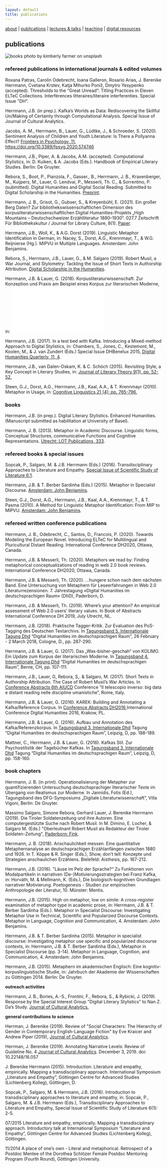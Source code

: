 ```yaml
---
layout: default
title: publications
---
```


[about](about.md)  |  [publications](publications.md)  |  [lectures & talks](lectures_talks.md)  |  [teaching](teaching.md)  | [digital resources](dig_res.md)



## publications

![books](./assets/img/kimberly-farmer-lUaaKCUANVI-unsplash.jpg)
photo by kimberly farmer on unsplash


### refereed publications in international journals & edited volumes

Roxana Patras, Carolin Odebrecht, Ioana Galleron, Rosario Arias, J. Berenike Herrmann, Cvetana Krstev, Katja Mihurko Poniž, Dmytro Yesypenko (accepted). Thresholds to the “Great Unread”: Titling Practices in Eleven ELTeC Collections. Interférences litteraires/literaire interferenties. Special Issue "DH".

Herrmann, J.B. (in prep.). Kafka’s Worlds as Data: Rediscovering the Skillful Un/Making of Certainty through Computational Analysis. Special Issue of Journal of Cultural Analytics.

Jacobs, A. M., Herrmann, B., Lauer, G., Lüdtke, J., & Schroeder, S. (2020). Sentiment Analysis of Children and Youth Literature: Is There a Pollyanna Effect? [Frontiers in Psychology, 11.](https://www.frontiersin.org/articles/10.3389/fpsyg.2020.574746/full) https://doi.org/10.3389/fpsyg.2020.574746 

Herrmann, J.B., Piper, A. & Jacobs, A.M. (accepted). Computational Stylistics, in: D. Kuiken, & A. Jacobs (Eds.). Handbook of Empirical Literary Studies. Berlin: De Gruyter.

Rebora, S., Boot, P., Pianzola, F., Gasser., B., Herrmann, J. B., Kraxenberger, M., Kuijpers, M., Lauer, G. Lendvai, P., Messerli, Th. C., & Sorrentino, P. (submitted). Digital Humanities and Digital Social Reading. Submitted to Digital Scholarship in the Humanities. [Preprint](https://osf.io/mf4nj/).

Herrmann, J. B., Grisot, G., Gubser, S., & Kreyenbühl, E. (2021). Ein großer Berg Daten?  Zur bibliothekswissenschaftlichen Dimension des korpusliteraturwissenschaftlichen Digital Humanities-Projekts „High Mountains – Deutschschweizer Erzählliteratur 1880–1930“. 027.7 Zeitschrift Für Bibliothekskultur / Journal for Library Culture, 8(1). [Paper](https://doi.org/10.21428/1bfadeb6.6e2feff6).

Herrmann, J.B., Woll, K., & A.G. Dorst (2019). Linguistic Metaphor Identification in German, in: Nacey, S., Dorst, A.G., Krennmayr, T., & W.G. Reijnierse (Hg.). MIPVU in Multiple Languages. Amsterdam: John Benjamins.

Rebora, S., Herrmann, J.B., Lauer, G., & M. Salgaro (2019). Robert Musil, a War Journal, and Stylometry: Tackling the Issue of Short Texts in Authorship Attribution. [Digital Scholarship in the Humanities](https://doi.org/10.1093/llc/fqy055).

Herrmann, J.B. & Lauer, G. (2018). Korpusliteraturwissenschaft. Zur Konzeption und Praxis am Beispiel eines Korpus zur literarischen Moderne, in: ![Osnabrücker Beiträge zur Sprachtheorie (OBST), 92.](.docs/Herrmann_Lauer_Korpus.pdf)

Herrmann, J.B. (2017). In a test bed with Kafka. Introducing a Mixed-method Approach to Digital Stylistics, in: Chambers, S., Jones, C., Kestemont, M., Koolen, M., & J. van Zundert (Eds.) Special Issue DHBenelux 2015, [Digital Humanities Quarterly, 11, 4](http://digitalhumanities.org:8081/dhq/vol/11/4/000341/000341.html).
 
Herrmann, J.B., van Dalen-Oskam, K. & C. Schöch (2015). Revisiting Style, a Key Concept in Literary Studies, in: [Journal of Literary Theory 9(1), pp. 52-52.](http://dx.doi.org/10.1515/jlt-2015-0003)
 
Steen, G.J., Dorst, A.G., Herrmann, J.B., Kaal, A.A., & T. Krennmayr (2010). Metaphor in Usage, in: [Cognitive Linguistics 21 (4): pp. 765-796.](https://www.degruyter.com/view/journals/cogl/21/4/article-p765.xml?rskey=ThE4yr&result=1)
 
 
### books 

Herrmann, J.B. (in prep.). Digital Literary Stylistics. Enhanced Humanities. (Manuscript submitted as habilitation at University of Basel).

Herrmann, J. B. (2013). Metaphor in Academic Discourse. Linguistic forms, Conceptual Structures, communicative Functions and Cognitive Representations. [Utrecht: LOT Publications, 333](http://www.lotpublications.nl/metaphor-in-academic-discourse-metaphor-in-academic-discourse-linguistic-forms-conceptual-structures-communicative-functions-and-cognitive-representations).


### refereed books & special issues

Sopcak, P., Salgaro, M. & J.B. Herrmann (Eds.) (2016). Transdisciplinary Approaches to Literature and Empathy. [Special Issue of Scientific Study of Literature 6:1](https://benjamins.com/#catalog/journals/ssol.6.1/toc).

Herrmann, J.B. & T. Berber Sardinha (Eds.) (2015). Metaphor in Specialist Discourse. [Amsterdam: John Benjamins](https://benjamins.com/#catalog/books/milcc.4/toc).

Steen, G.J., Dorst, A.G., Herrmann, J.B., Kaal, A.A., Krennmayr, T., & T. Pasma (2010). A Method for Linguistic Metaphor Identification: From MIP to MIPVU. [Amsterdam: John Benjamins](https://benjamins.com/#catalog/books/celcr.14/main).
  
  
### refereed written conference publications

Herrmann, J. B., Odebrecht, C., Santos, D., Francois, P. (2020). Towards Modeling the European Novel. Introducing ELTeC for Multilingual and Pluricultural Distant Reading. International Conference DH2020, Ottawa, Canada.

Herrmann, J.B. & Messerli, Th. (2020). Metaphors we read by: Finding metaphorical conceptualizations of reading in web 2.0 book reviews. International Conference DH2020, Ottawa, Canada.

Herrmann, J.B. & Messerli, Th. (2020). ...hungere schon nach dem nächsten Band. Eine Untersuchung von Metaphern für Leseerfahrungen in Web 2.0 Literaturrezensionen. 7. Jahrestagung «Digital Humanities im deutschsprachigen Raum» (DhD), Paderborn, D.

Herrmann, J.B. & Messerli, Th. (2019). Where’s your attention? An empirical assessment of Web 2.0 users’ literary values. In Book of Abstracts International Conference DH 2019, July Utrecht, NL.

Herrmann, J.B. (2018). Praktische Tagger-Kritik. Zur Evaluation des PoS-Tagging des Deutschen Textarchivs. In [Tagungsband 5. Internationale Tagung Dhd](http://dhd2018.uni-koeln.de/wp-content/uploads/boa-DHd2018-web-ISBN.pdf) “Digital Humanities im deutschsprachigen Raum”, 26 February - 2 March 2018, Cologne, D., pp. 287-290. 

Herrmann, J.B. & Lauer, G. (2017). Das „Was-bisher-geschah“ von KOLIMO. Ein Update zum Korpus der literarischen Moderne. In [Tagungsband 4. Internationale Tagung Dhd](href="http://www.dhd2017.ch/wp-content/uploads/2017/03/Abstractband_def3_M%C3%A4rz.pdf) “Digital Humanities im deutschsprachigen Raum”, Berne, CH, pp. 107-111.

Herrmann, J.B., Lauer, G, Rebora, S,. & Salgaro, M. (2017). Short Texts in Authorship Attribution. The Case of Robert Musil’s War Articles. In [Conference Abstracts 6th AIUCD](https://www.conftool.net/aiucd2017/index.php?page=browseSessions&form_session=27) Conference “Il telescopio inverso: big data e distant reading nelle discipline umanistiche”, Rome, Italy. 

Herrmann, J.B. & Lauer, G. (2016). KAREK: Building and Annotating a Kafka/Reference Corpus. In [Conference Abstracts DH2016 ](http://dh2016.adho.org/abstracts/427) International Conference Digital Humanities 2016, Krakow, PL.

Herrmann, J.B. & Lauer, G. (2016). Aufbau und Annotation des Kafka/Referenzkorpus. In [Tagungsband 3. Internationale Dhd](http://dhd2016.de/boa.pdf) Tagung “Digital Humanities im deutschsprachigen Raum”, Leipzig, D, pp. 188-189. 

Mattner, C., Herrmann, J.B. & Lauer, G. (2016). Kafkas Stil. Zur Psychostilistik der Tagebücher Kafkas. In [Tagungsband 3. Internationale Dhd](http://dhd2016.de/boa.pdf) Tagung “Digital Humanities im deutschsprachigen Raum”, Leipzig, D, pp. 158-160. 


### book chapters

Herrmann, J. B. (in print). Operationalisierung der Metapher zur quantifizierenden Untersuchung deutschsprachiger literarischer Texte im Übergang von Realismus zur Moderne. In Jannidis, Fotis (Ed.), Tagungsband des DFG-Symposiums „Digitale Literaturwissenschaft”, Villa Vigoni, Berlin: De Gruyter.

Massimo Salgaro, Simone Rebora, Gerhard Lauer, J. Berenike Herrmann (2019). Die Tiroler Soldatenzeitung und ihre Autoren. Eine computergestützte Suche nach Robert Musil. In M. Dimino, E. Locher, & Salgaro M. (Eds.) "Oberleutnant Robert Musil als Redakteur der Tiroler Soldaten-Zeitung", [Paderborn: Fink](https://www.fink.de/katalog/titel/978-3-7705-6410-1.html).

Herrmann, J. B. (2018). Anschaulichkeit messen. Eine quantitative Metaphernanalyse an deutschsprachigen Erzählanfängen zwischen 1880 und 1926. In T. Köppe & R. Singer (Eds.), Show, don’t tell: Konzepte und Strategien anschaulichen Erzählens. Bielefeld: Aisthesis, pp. 167-212.

Herrmann, J.B. (2016). "Läuse im Pelz der Sprache?“ Zu Funktionen von Modalpartikeln in narrativen (De-)Motivierungsstrategien bei Franz Kafka, in: Horváth, M. & Mellmann, K. (Eds.), Die biologisch-kognitiven Grundlagen narrativer Motivierung. Poetogenesis - Studien zur empirischen Anthropologie der Literatur, 10. Münster: Mentis.

Herrmann, J.B. (2015). High on metaphor, low on simile: A cross-register examination of metaphor type in academic prose, in: Herrmann, J.B. & T. Berber Sardinha (Eds.). Metaphor in Specialist Discourse: Investigating Metaphor Use in Technical, Scientific and Popularized Discourse Contexts. Metaphor in Language, Cognition and Communication, 4. Amsterdam: John Benjamins.

 Herrmann, J.B. & T. Berber Sardinha (2015). Metaphor in specialist discourse: Investigating metaphor use specific and popularized discourse contexts, in: Herrmann, J.B. & T. Berber Sardinha (Eds.), Metaphor in Specialist Discourse (pp. 3-14). Metaphor in Language, Cognition, and Communication, 4. Amsterdam: John Benjamins.

Herrmann, J.B. (2015). Metaphern im akademischen Englisch: Eine kognitiv-korpuslinguistische Studie, in: Jahrbuch der Akademie der Wissenschaften zu Göttingen 2014. Berlin: De Gruyter.

 
**outreach activities**

Herrmann, J. B., Bories, A.-S., Frontini, F., Rebora, S., & Rybicki, J. (2019). Response by the Special Interest Group "Digital Literary Stylistics" to Nan Z. Da’s Study. [Journal of Cultural Analytics.](https://culturalanalytics.org/2019/05/response-by-the-special-interest-group-on-digital-literary-stylistics-to-nan-z-das-study)


**general contributions to science**

Herrman, J. Berenike (2019). Review of "Social Characters: The Hierarchy of Gender in Contemporary English-Language Fiction" by Eve Kraicer and Andrew Piper (2019), [Journal of Cultural Analytics](https://culturalanalytics.org/2019/01/social-characters-the-hierarchy-of-gender-in-contemporary-english-language-fiction/).

Herrman, J. Berenike (2019). Annotating Narrative Levels: Review of Guideline No. 4 [Journal of Cultural Analytics](https://culturalanalytics.org/2019/09/annotating-narrative-levels-review-of-guideline-no-4/). December 3, 2019. doi: 10.22148/16.057 

J. Berenike Herrmann (2015). Introduction: Literature and empathy, empirically. Mapping a transdisciplinary approach. International Symposium „Literature and Empathy”, Göttingen Centre for Advanced Studies (Lichtenberg Kolleg), Göttingen, D.

Sopcak, P., Salgaro, M. & Herrmann, J.B. (2016). Introduction to transdisciplinary approaches to literature and empathy, in: Sopcak, P., Salgaro, M. & J.B. Herrmann (Eds.), Transdisciplinary Approaches to Literature and Empathy, Special Issue of Scientific Study of Literature 6(1): 2-5.

07/2015 Literature and empathy, empirically. Mapping a transdisciplinary approach. Introductory talk at International Symposium “Literature and Empathy”, Göttingen Centre for Advanced Studies (Lichtenberg Kolleg), Göttingen.  
 
11/2014 A place of one’s own - Literal and metaphorical. Retrospect of a Postdoc Mentee of the Dorothea Schlözer Female Postdoc Mentoring Program (Fourth Round), Göttingen University.
